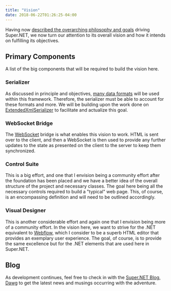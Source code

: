 ```yaml
---
title: "Vision"
date: 2018-06-22T01:26:25-04:00
---
```


Having now [described the overarching philosophy and goals](/philosophy/) driving Super.NET, we now turn our attention to its overall vision and how it intends on fulfilling its objectives.

## Primary Components

A list of the big components that will be required to build the vision here.

### Serializer

As discussed in principle and objectives, [many data formats](#data-formats) will be used within this framework.  Therefore, the serializer must be able to account for these formats and more.  We will be building upon the work done on [ExtendedXmlSerializer](https://extendedxmlserializer.github.io/) to facilitate and actualize this goal.

### WebSocket Bridge

The [WebSocket](https://en.wikipedia.org/wiki/WebSocket) bridge is what enables this vision to work.  HTML is sent over to the client, and then a WebSocket is then used to provide any further updates to the state as presented on the client to the server to keep them synchronized.

### Control Suite

This is a big effort, and one that I envision being a community effort after the foundation has been placed and we have a better idea of the overall structure of the project and necessary classes.  The goal here being all the necessary controls required to build a "typical" web page.  This, of course, is an encompassing definition and will need to be outlined accordingly.

### Visual Designer

This is another considerable effort and again one that I envision being more of a community effort.  In the vision here, we want to strive for the .NET equivalent to [Webflow](https://webflow.com/), which I consider to be a superb HTML editor that provides an exemplary user experience.  The goal, of course, is to provide the same excellence but for the .NET elements that are used here in Super.NET.

## Blog

As development continues, feel free to check in with the [Super.NET Blog, Dawg](https://blog.superdotnet.run/) to get the latest news and musings occurring with the adventure.